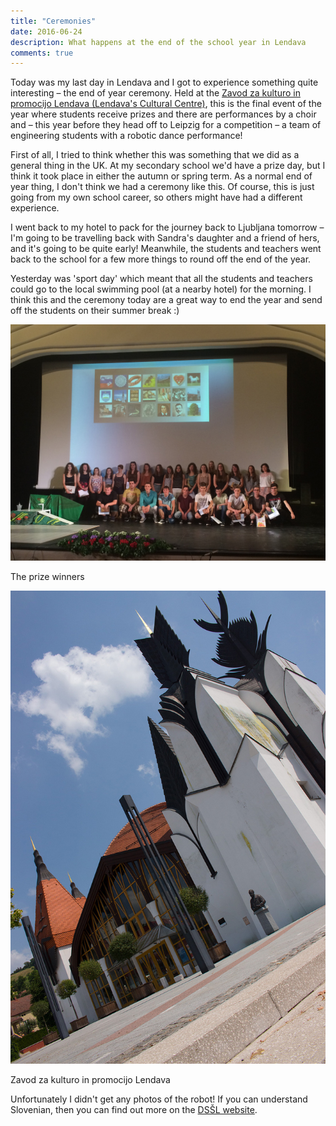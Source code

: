 ```yaml
---
title: "Ceremonies"
date: 2016-06-24
description: What happens at the end of the school year in Lendava
comments: true
---
```


Today was my last day in Lendava and I got to experience something quite interesting – the end of year ceremony. Held at the [Zavod za kulturo in promocijo Lendava (Lendava's Cultural Centre)](http://www.zkp-lendava.si), this is the final event of the year where students receive prizes and there are performances by a choir and – this year before they head off to Leipzig for a competition – a team of engineering students with a robotic dance performance!

First of all, I tried to think whether this was something that we did as a general thing in the UK. At my secondary school we'd have a prize day, but I think it took place in either the autumn or spring term. As a normal end of year thing, I don't think we had a ceremony like this. Of course, this is just going from my own school career, so others might have had a different experience.

I went back to my hotel to pack for the journey back to Ljubljana tomorrow – I'm going to be travelling back with Sandra's daughter and a friend of hers, and it's going to be quite early! Meanwhile, the students and teachers went back to the school for a few more things to round off the end of the year.

Yesterday was 'sport day' which meant that all the students and teachers could go to the local swimming pool (at a nearby hotel) for the morning. I think this and the ceremony today are a great way to end the year and send off the students on their summer break :)

![Prize winners](https://raw.githubusercontent.com/elthacks/elthacks.github.io/master/assets/images/prize-winners.jpg)
<p class="caption">The prize winners</p>

![The Cultural Centre in Lendava](https://raw.githubusercontent.com/elthacks/elthacks.github.io/master/assets/images/cultural-centre.jpg)
<p class="caption">Zavod za kulturo in promocijo Lendava</p>

Unfortunately I didn't get any photos of the robot! If you can understand Slovenian, then you can find out more on the [DSŠL website](http://www.dssl.si/robobum-2016/).
